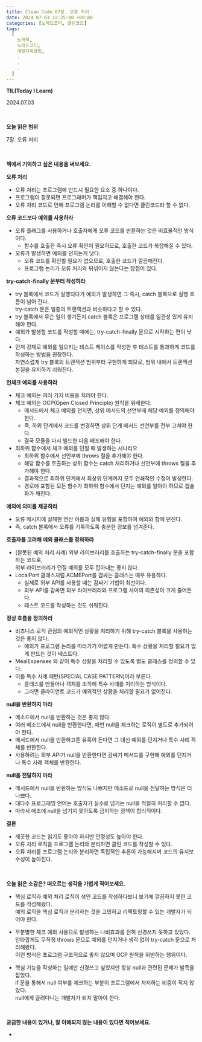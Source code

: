 ```yaml
---
title: Clean Code 07장. 오류 처리
date: 2024-07-03 22:25:00 +09:00
categories: [노마드코더, 클린코드]
tags:
  [
    노개북,
    노마드코더,
    개발자북클럽,
    .
    .
    .
  ]
---
```



__TIL(Today I Learn)__

2024.07.03

<br/>

__오늘 읽은 범위__

7장. 오류 처리

<br/>

__책에서 기억하고 싶은 내용을 써보세요.__

**오류 처리**

- 오류 처리는 프로그램에 반드시 필요한 요소 중 하나이다.
- 프로그램이 잘못되면 프로그래머가 책임지고 해결해야 한다.
- 오류 처리 코드로 인해 프로그램 논리를 이해할 수 없다면 클린코드라 할 수 없다.

**오류 코드보다 예외를 사용하라**

- 오류 플래그를 사용하거나 호출자에게 오류 코드를 반환하는 것은 비효율적인 방식이다.
  - 함수를 호출한 즉시 오류 확인이 필요하므로, 호출한 코드가 복잡해질 수 있다.
- 오류가 발생하면 예외를 던지는게 낫다.
  - 오류 코드를 확인할 필요가 없으므로, 호출한 코드가 깔끔해진다.
  - 프로그램 논리가 오류 처리와 뒤섞이지 않는다는 장점이 있다.

**try-catch-finally 문부터 작성하라**

- try 블록에서 코드가 실행되다가 예외가 발생하면 그 즉시, catch 블록으로 실행 흐름이 넘어 간다. <br/>
  try-catch 문은 일종의 트랜잭션과 비슷하다고 할 수 있다.
- try 블록에서 무슨 일이 생기든지 catch 블록은 프로그램 상태를 일관성 있게 유지해야 한다.
- 예외가 발생할 코드를 작성할 때에는, try-catch-finally 문으로 시작하는 편이 낫다.
- 먼저 강제로 예외를 일으키는 테스트 케이스를 작성한 후 테스트를 통과하게 코드를 작성하는 방법을 권장한다. <br/>
  자연스럽게 try 블록의 트랜잭션 범위부터 구현하게 되므로, 범위 내에서 트랜잭션 본질을 유지하기 쉬워진다.

**언체크 예외를 사용하라**

- 체크 예외는 여러 가지 비용을 치러야 한다.
- 체크 예외는 OCP(Open Closed Principle) 원칙을 위배한다.
  - 메서드에서 체크 예외를 던지면, 상위 메서드의 선언부에 해당 예외를 정의해야 한다.
  - 즉, 하위 단계에서 코드를 변경하면 상위 단계 메서드 선언부를 전부 고쳐야 한다.
  - 결국 모듈을 다시 빌드한 다음 배포해야 한다.
- 최하위 함수에서 체크 예외를 던질 때 발생하는 시나리오
  - 최하위 함수에서 선언부에 throws 절을 추가해야 한다.
  - 해당 함수를 호출하는 상위 함수는 catch 처리하거나 선언부에 throws 절을 추가해야 한다.
  - 결과적으로 최하위 단계에서 최상위 단계까지 모두 연쇄적인 수정이 발생한다.
  - 경로에 포함된 모든 함수가 최하위 함수에서 던지는 예외를 알아야 하므로 캡슐화가 깨진다.

**예외에 의미를 제공하라**

- 오류 메시지에 실패한 연산 이름과 실패 유형을 포함하여 예외와 함께 던진다.
- 즉, catch 블록에서 오류를 기록하도록 충분한 정보를 넘겨준다.

**호출자를 고려해 예외 클래스를 정의하라**

- (잘못된 예외 처리 사례) 외부 라이브러리를 호출하는 try-catch-finally 문을 포함하는 코드로, <br/>
  외부 라이브러리가 던질 예외를 모두 잡아내는 좋지 않다.
- LocalPort 클래스처럼 ACMEPort를 감싸는 클래스는 매우 유용하다.
  - 실제로 외부 API를 사용할 때는 감싸기 기법이 최선이다.
  - 외부 API를 감싸면 외부 라이브러리와 프로그램 사이의 의존성이 크게 줄어든다.
  - 테스트 코드를 작성하는 것도 쉬워진다.

**정상 흐름을 정의하라**

- 비즈니스 로직 관점의 예외적인 상황을 처리하기 위해 try-catch 블록을 사용하는 것은 좋지 않다.
  - 예외가 프로그램 논리를 따라가기 어렵게 만든다. 특수 상황을 처리할 필요가 없게 만드는 것이 베스트다.
- MealExpenses 와 같이 특수 상황을 처리할 수 있도록 별도 클래스를 정의할 수 있다.
- 이를 특수 사례 패턴(SPECIAL CASE PATTERN)이라 부른다.
  - 클래스를 만들어나 객체를 조작해 특수 사례를 처리하는 방식이다.
  - 그러면 클라이언트 코드가 예외적인 상황을 처리할 필요가 없어진다.

**null을 반환하지 마라**

- 메소드에서 null을 반환하는 것은 좋지 않다.
- 여러 메소드에서 null을 반환한다면, 매번 null을 체크하는 로직이 별도로 추가되어야 한다.
- 메서드에서 null을 반환하고픈 유혹이 든다면 그 대신 예외를 던지거나 특수 사례 객체를 반환한다.
- 사용하려는 외부 API가 null을 반환한다면 감싸기 메서드를 구현해 예외를 던지거나 특수 사례 객체를 반환한다.

**null을 전달하지 마라**

- 메서드에서 null을 반환하는 방식도 나쁘지만 메소드로 null을 전달하는 방식은 더 나쁘다.
- 대다수 프로그래밍 언어는 호출자가 실수로 넘기는 null을 적절히 처리할 수 없다.
- 따라서 애초에 null을 넘기지 못하도록 금지하는 정책이 합리적이다.

**결론**

- 깨끗한 코드는 읽기도 좋아야 하지만 안정성도 높아야 한다.
- 오류 처리 로직을 프로그램 논리와 분리하면 클린 코드를 작성할 수 있다.
- 오류 처리를 프로그램 논리와 분리하면 독립적인 추론이 가능해지며 코드의 유지보수성이 높아진다.

<br/>

__오늘 읽은 소감은? 떠오르는 생각을 가볍게 적어보세요.__

* 핵심 로직과 예외 처리 로직이 섞인 코드를 작성하다보니 보기에 깔끔하지 못한 코드를 작성해왔다. <br/>
  예외 로직을 핵심 로직과 분리하는 것을 고민하고 리팩토링할 수 있는 개발자가 되어야 한다.


* 무분별한 체크 예외 사용으로 발생하는 나비효과를 전혀 신경쓰지 못하고 있었다. <br/>
  안타깝게도 무작정 throws 문으로 예외를 던지거나 생각 없이 try-catch 문으로 처리해왔다. <br/>
  이런 방식은 프로그램 구조적으로 좋지 않으며 OCP 원칙을 위반하는 행위이다.


* 핵심 기능을 작성하는 일에만 신경쓰고 싶었지만 항상 null과 관련된 문제가 발목을 잡았다. <br/>
  if 문을 통해서 null 여부를 체크하는 부분이 프로그램에서 차지하는 비중이 작지 않았다. <br/>
  null에게 끌려다니는 개발자가 되지 말아야 한다.

<br/>

__궁금한 내용이 있거나, 잘 이해되지 않는 내용이 있다면 적어보세요.__

* 

<br/>
